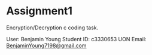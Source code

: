 # Assignment1
Encryption/Decryption c coding task.

User: Benjamin Young
Student ID: c3330653 UON
Email: BenjaminYoung7198@gmail.com

